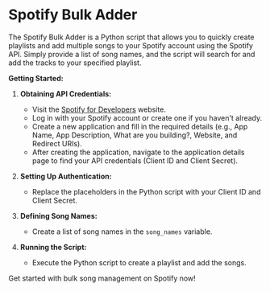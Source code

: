# Spotify Bulk Adder

The Spotify Bulk Adder is a Python script that allows you to quickly create playlists and add multiple songs to your Spotify account using the Spotify API. Simply provide a list of song names, and the script will search for and add the tracks to your specified playlist.

**Getting Started:**

1. **Obtaining API Credentials:**
   - Visit the [Spotify for Developers](https://developer.spotify.com/) website.
   - Log in with your Spotify account or create one if you haven't already.
   - Create a new application and fill in the required details (e.g., App Name, App Description, What are you building?, Website, and Redirect URIs).
   - After creating the application, navigate to the application details page to find your API credentials (Client ID and Client Secret).

2. **Setting Up Authentication:**
   - Replace the placeholders in the Python script with your Client ID and Client Secret.

3. **Defining Song Names:**
   - Create a list of song names in the `song_names` variable.

4. **Running the Script:**
   - Execute the Python script to create a playlist and add the songs.

Get started with bulk song management on Spotify now!
